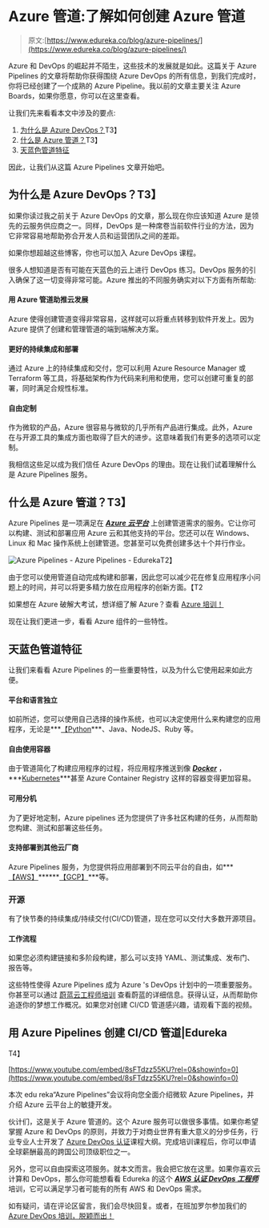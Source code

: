 # Azure 管道:了解如何创建 Azure 管道

> 原文:[https://www.edureka.co/blog/azure-pipelines/](https://www.edureka.co/blog/azure-pipelines/)

Azure 和 DevOps 的崛起并不陌生，这些技术的发展就是如此。这篇关于 Azure Pipelines 的文章将帮助你获得围绕 Azure DevOps 的所有信息，到我们完成时，你将已经创建了一个成熟的 Azure Pipeline。我以前的文章主要关注 Azure Boards，如果你愿意，你可以在这里查看。

让我们先来看看本文中涉及的要点:

1.  [为什么是 Azure DevOps？](#WhyAzureDevOps?)T3】
2.  [什么是 Azure 管道？](#WhatIsAzurePipelines?)T3】
3.  [天蓝色管道特征](#FeaturesOfAzurePipelines)

因此，让我们从这篇 Azure Pipelines 文章开始吧。

## **为什么是 Azure DevOps？T3】**

如果你读过我之前关于 Azure DevOps 的文章，那么现在你应该知道 Azure 是领先的云服务供应商之一。同样，DevOps 是一种席卷当前软件行业的方法，因为它非常容易地帮助弥合开发人员和运营团队之间的差距。

如果你想超越这些博客，你也可以加入 Azure DevOps 课程。

很多人想知道是否有可能在[](https://www.edureka.co/blog/microsoft-azure-tutorial)天蓝色的云上进行 DevOps 练习。DevOps 服务的引入确保了这一切变得非常可能。Azure 推出的不同服务确实对以下方面有所帮助:

#### **用 Azure 管道助推云发展**

Azure 使得创建管道变得非常容易，这样就可以将重点转移到软件开发上。因为 Azure 提供了创建和管理管道的端到端解决方案。

#### **更好的持续集成和部署**

通过 Azure 上的持续集成和交付，您可以利用 Azure Resource Manager 或 Terraform 等工具，将基础架构作为代码来利用和使用，您可以创建可重复的部署，同时满足合规性标准。

#### **自由定制**

作为微软的产品，Azure 很容易与微软的几乎所有产品进行集成。此外，Azure 在与开源工具的集成方面也取得了巨大的进步。这意味着我们有更多的选项可以定制。

我相信这些足以成为我们信任 Azure DevOps 的理由。现在让我们试着理解什么是 Azure Pipelines 服务。

## **什么是 Azure 管道？T3】**

Azure Pipelines 是一项满足在 ***[Azure 云平台](https://www.edureka.co/blog/what-is-azure/)*** 上创建管道需求的服务。它让你可以构建、测试和部署应用 Azure 云和其他支持的平台。您还可以在 Windows、Linux 和 Mac 操作系统上创建管道。您甚至可以免费创建多达十个并行作业。

![Azure Pipelines - Azure Pipelines - Edureka](../Images/a9ab865a751d8ea7bef5e6deef8d31f1.png)T2】

由于您可以使用管道自动完成构建和部署，因此您可以减少花在修复应用程序小问题上的时间，并可以将更多精力放在应用程序的创新方面。【T2

如果想在 Azure 破解大考试，想详细了解 Azure？查看 [Azure 培训！](https://www.edureka.co/microsoft-certified-azure-solution-architect-certification-training)

现在让我们更进一步，看看 Azure 组件的一些特性。

## **天蓝色管道特征**

让我们来看看 Azure Pipelines 的一些重要特性，以及为什么它使用起来如此方便。

#### **平台和语言独立**

如前所述，您可以使用自己选择的操作系统，也可以决定使用什么来构建您的应用程序，无论是***[【Python](https://www.edureka.co/blog/python-tutorial/)***、Java、NodeJS、Ruby 等。

#### **自由使用容器**

由于管道简化了构建应用程序的过程，将应用程序推送到像 ***[Docker](https://www.edureka.co/blog/docker-tutorial)*** ，***[Kubernetes](https://www.edureka.co/blog/what-is-kubernetes-container-orchestration)***甚至 Azure Container Registry 这样的容器变得更加容易。

#### **可用分机**

为了更好地定制，Azure pipelines 还为您提供了许多社区构建的任务，从而帮助您构建、测试和部署这些任务。

#### **支持部署到其他云厂商**

Azure Pipelines 服务，为您提供将应用部署到不同云平台的自由，如***[【AWS】](https://www.edureka.co/blog/amazon-aws-tutorial/)******[【GCP】](https://www.edureka.co/blog/what-is-google-cloud-platform/)***等。

### **开源**

有了快节奏的持续集成/持续交付(CI/CD)管道，现在您可以交付大多数开源项目。

#### **工作流程**

如果您必须构建链接和多阶段构建，那么可以支持 YAML、测试集成、发布门、报告等。

这些特性使得 Azure Pipelines 成为 Azure 's DevOps 计划中的一项重要服务。你甚至可以通过 [蔚蓝云工程师培训](https://www.edureka.co/masters-program/azure-cloud-engineer-certification-training) 查看蔚蓝的详细信息。获得认证，从而帮助你追逐你的梦想工作概况。如果您对创建 CI/CD 管道感兴趣，请观看下面的视频。

## **用 Azure Pipelines 创建 CI/CD 管道|Edureka**

T4】

[https://www.youtube.com/embed/8sFTdzz55KU?rel=0&showinfo=0](https://www.youtube.com/embed/8sFTdzz55KU?rel=0&showinfo=0)

本次 edu reka“Azure Pipelines”会议将向您全面介绍微软 Azure Pipelines，并介绍 Azure 云平台上的敏捷开发。

伙计们，这是关于 Azure 管道的。这个 Azure 服务可以做很多事情。如果你希望掌握 Azure 和 DevOps 的原则，并致力于对商业世界有重大意义的分步任务，行业专业人士开发了 [Azure DevOps 认证](https://www.edureka.co/microsoft-azure-devops-solutions-training)课程大纲。完成培训课程后，你可以申请全球薪酬最高的跨国公司顶级职位之一。

另外，您可以自由探索这项服务。就本文而言。我会把它放在这里。如果你喜欢云计算和 DevOps，那么你可能想看看 Edureka 的这个 ***[AWS 认证 DevOps 工程师](https://www.edureka.co/aws-certified-devops-training)*** 培训，它可以满足学习者可能有的所有 AWS 和 DevOps 需求。

如有疑问，请在评论区留言，我们会尽快回复。或者，在班加罗尔参加我们的 [Azure DevOps 培训，脱颖而出！](https://www.edureka.co/microsoft-azure-devops-solutions-training-bangalore)